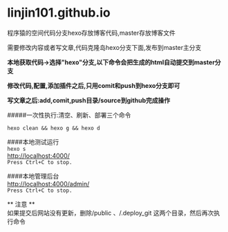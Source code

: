 # linjin101.github.io  

程序猿的空间代码分支hexo存放博客代码,master存放博客文件  

需要修改内容或者写文章,代码克隆岛hexo分支下面,发布到master主分支  

**本地获取代码->选择"hexo"分支,以下命令会把生成的html自动提交到master分支**  

**修改代码,配置,添加插件之后,只用comit和push到hexo分支即可**  

**写文章之后:add,comit,push目录/source到github完成操作**  

#####一次性执行:清空、刷新、部署三个命令  

``hexo clean && hexo g && hexo d``

####本地测试运行  
``` hexo s  ```  
[http://localhost:4000/](http://localhost:4000/)  
```Press Ctrl+C to stop.  ```  

####本地管理后台  
[http://localhost:4000/admin/](http://localhost:4000/admin/)  
```Press Ctrl+C to stop.  ```  


** 注意 **  
如果提交后网站没有更新，删除/public 、/.deploy_git 这两个目录，然后再次执行命令  